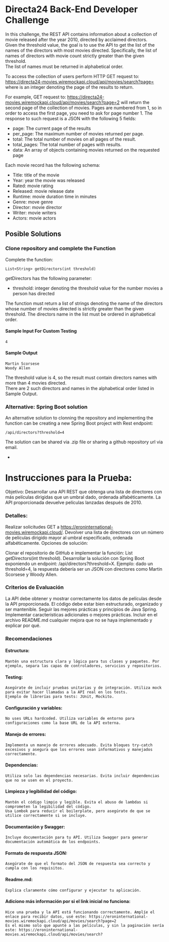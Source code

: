 # Directa24 Back-End Developer Challenge 

In this challenge, the REST API contains information about a collection of movie released after the year 2010, directed by acclaimed directors.  
Given the threshold value, the goal is to use the API to get the list of the names of the directors with most movies directed. Specifically, the list of names of directors with movie count strictly greater than the given threshold.   
The list of names must be returned in alphabetical order.  

To access the collection of users perform HTTP GET request to:
https://directa24-movies.wiremockapi.cloud/api/movies/search?page=<pageNumber>
where <pageNumber> is an integer denoting the page of the results to return.

For example, GET request to:
https://directa24-movies.wiremockapi.cloud/api/movies/search?page=2
will return the second page of the collection of movies. Pages are numbered from 1, so in order to access the first page, you need to ask for page number 1.
The response to such request is a JSON with the following 5 fields:

- page: The current page of the results  
- per_page: The maximum number of movies returned per page.  
- total: The total number of movies on all pages of the result.  
- total_pages: The total number of pages with results.  
- data: An array of objects containing movies returned on the requested page  

Each movie record has the following schema:  
- Title: title of the movie  
- Year: year the movie was released  
- Rated: movie rating  
- Released: movie release date  
- Runtime: movie duration time in minutes  
- Genre: move genre  
- Director: movie director  
- Writer: movie writers  
- Actors: movie actors  

## Posible Solutions
### Clone repository and complete the Function
  
Complete the function:

    List<String> getDirectors(int threshold)

getDirectors has the following parameter:
- threshold: integer denoting the threshold value for the number movies a person has directed

The function must return a list of strings denoting the name of the directors whose number of movies directed is strictly greater than the given threshold. 
The directors name in the list must be ordered in alphabetical order.


#### Sample Input For Custom Testing
    4  
#### Sample Output
    Martin Scorsese
    Woody Allen
    
The threshold value is 4, so the result must contain directors names with more than 4 movies directed.   
There are 2 such directors and names in the alphabetical order listed in Sample Output.

### Alternative: Spring Boot solution

An alternative solution to clonning the repository and implementing the function can be creating a new Spring Boot project with Rest endpoint:       
```
/api/directors?threshold=4
```
The solution can be shared via .zip file or sharing a github repository url via email. 

-

# Instrucciones para la Prueba:

Objetivo: Desarrollar una API REST que obtenga una lista de directores con más películas dirigidas que un umbral dado, ordenada alfabéticamente. La API proporcionada devuelve películas lanzadas después de 2010.

### Detalles:

Realizar solicitudes GET a https://eroninternational-movies.wiremockapi.cloud/.
Devolver una lista de directores con un número de películas dirigido mayor al umbral especificado, ordenada alfabéticamente.
Opciones de solución:

Clonar el repositorio de GitHub e implementar la función: List<String> getDirectors(int threshold).
Desarrollar la solución con Spring Boot exponiendo un endpoint: /api/directors?threshold=X. Ejemplo: dado un threshold=4, la respuesta debería ser un JSON con directores como Martin Scorsese y Woody Allen.

### Criterios de Evaluación

La API debe obtener y mostrar correctamente los datos de películas desde la API proporcionada.
El código debe estar bien estructurado, organizado y ser mantenible.
Seguir las mejores prácticas y principios de Java Spring.
Implementar características adicionales o mejores prácticas.
Incluir en el archivo README.md cualquier mejora que no se haya implementado y explicar por qué.

### Recomendaciones

#### Estructura:
	Mantén una estructura clara y lógica para tus clases y paquetes. Por ejemplo, separa las capas de controladores, servicios y repositorios.
#### Testing:
	Asegúrate de incluir pruebas unitarias y de integración. Utiliza mock para evitar hacer llamadas a la API real en los tests.
	Ejemplo de librerías para tests: JUnit, Mockito.
#### Configuración y variables:
	No uses URLs hardcoded. Utiliza variables de entorno para configuraciones como la base URL de la API externa.
#### Manejo de errores:
	Implementa un manejo de errores adecuado. Evita bloques try-catch excesivos y asegura que los errores sean informativos y manejados correctamente.
#### Dependencias:
	Utiliza solo las dependencias necesarias. Evita incluir dependencias que no se usen en el proyecto.
#### Limpieza y legibilidad del código:
	Mantén el código limpio y legible. Evita el abuso de lambdas si comprometen la legibilidad del código.
	Usa Lombok para reducir el boilerplate, pero asegúrate de que se utilice correctamente si se incluye.
#### Documentación y Swagger:
	Incluye documentación para tu API. Utiliza Swagger para generar documentación automática de los endpoints.
#### Formato de respuesta JSON:
	Asegúrate de que el formato del JSON de respuesta sea correcto y cumpla con los requisitos.
#### Readme.md:
	Explica claramente cómo configurar y ejecutar tu aplicación.

#### Adiciono más información por si el link inicial no funciona:
	Hice una prueba y la API está funcionando correctamente. Amplíe el enlace para recibir datos, usé este: https://eroninternational-movies.wiremockapi.cloud/api/movies/search?page=2
	Es el mismo solo que apunté a las películas, y sin la paginación sería este: https://eroninternational-movies.wiremockapi.cloud/api/movies/search?